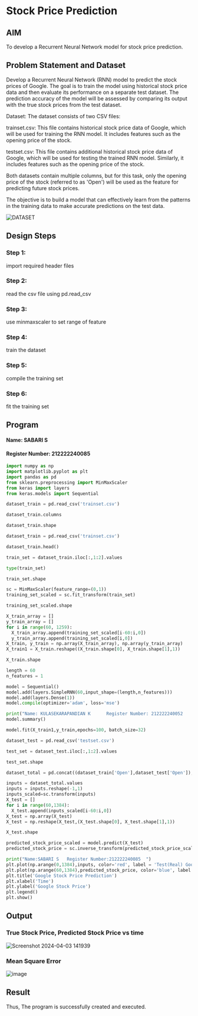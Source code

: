 # Stock Price Prediction

## AIM

To develop a Recurrent Neural Network model for stock price prediction.

## Problem Statement and Dataset
Develop a Recurrent Neural Network (RNN) model to predict the stock prices of Google. The goal is to train the model using historical stock price data and then evaluate its performance on a separate test dataset. The prediction accuracy of the model will be assessed by comparing its output with the true stock prices from the test dataset.

Dataset: The dataset consists of two CSV files:

trainset.csv: This file contains historical stock price data of Google, which will be used for training the RNN model. It includes features such as the opening price of the stock.

testset.csv: This file contains additional historical stock price data of Google, which will be used for testing the trained RNN model. Similarly, it includes features such as the opening price of the stock.

Both datasets contain multiple columns, but for this task, only the opening price of the stock (referred to as 'Open') will be used as the feature for predicting future stock prices.

The objective is to build a model that can effectively learn from the patterns in the training data to make accurate predictions on the test data.

![DATASET](/dataset.png)

## Design Steps

### Step 1:
import required header files


### Step 2:
read the csv file using pd.read_csv


### Step 3:
use minmaxscaler to set range of feature



### Step 4:
train the dataset



### Step 5:
compile the training set



### Step 6:
fit the training set






## Program

#### Name: SABARI S
#### Register Number: 212222240085

```python
import numpy as np
import matplotlib.pyplot as plt
import pandas as pd
from sklearn.preprocessing import MinMaxScaler
from keras import layers
from keras.models import Sequential

dataset_train = pd.read_csv('trainset.csv')

dataset_train.columns

dataset_train.shape

dataset_train = pd.read_csv('trainset.csv')

dataset_train.head()

train_set = dataset_train.iloc[:,1:2].values

type(train_set)

train_set.shape

sc = MinMaxScaler(feature_range=(0,1))
training_set_scaled = sc.fit_transform(train_set)

training_set_scaled.shape

X_train_array = []
y_train_array = []
for i in range(60, 1259):
  X_train_array.append(training_set_scaled[i-60:i,0])
  y_train_array.append(training_set_scaled[i,0])
X_train, y_train = np.array(X_train_array), np.array(y_train_array)
X_train1 = X_train.reshape((X_train.shape[0], X_train.shape[1],1))

X_train.shape

length = 60
n_features = 1

model = Sequential()
model.add(layers.SimpleRNN(60,input_shape=(length,n_features)))
model.add(layers.Dense(1))
model.compile(optimizer='adam', loss='mse')

print("Name: KULASEKARAPANDIAN K      Register Number: 212222240052          ")
model.summary()

model.fit(X_train1,y_train,epochs=100, batch_size=32)

dataset_test = pd.read_csv('testset.csv')

test_set = dataset_test.iloc[:,1:2].values

test_set.shape

dataset_total = pd.concat((dataset_train['Open'],dataset_test['Open']),axis=0)

inputs = dataset_total.values
inputs = inputs.reshape(-1,1)
inputs_scaled=sc.transform(inputs)
X_test = []
for i in range(60,1384):
  X_test.append(inputs_scaled[i-60:i,0])
X_test = np.array(X_test)
X_test = np.reshape(X_test,(X_test.shape[0], X_test.shape[1],1))

X_test.shape

predicted_stock_price_scaled = model.predict(X_test)
predicted_stock_price = sc.inverse_transform(predicted_stock_price_scaled)

print("Name:SABARI S   Register Number:212222240085  ")
plt.plot(np.arange(0,1384),inputs, color='red', label = 'Test(Real) Google stock price')
plt.plot(np.arange(60,1384),predicted_stock_price, color='blue', label = 'Predicted Google stock price')
plt.title('Google Stock Price Prediction')
plt.xlabel('Time')
plt.ylabel('Google Stock Price')
plt.legend()
plt.show()
```

## Output

### True Stock Price, Predicted Stock Price vs time
![Screenshot 2024-04-03 141939](https://github.com/SABARI005/rnn-stock-price-prediction/assets/118660461/07a9e7c4-c320-4dfc-8072-268fce48b9fd)



### Mean Square Error
![image](https://github.com/SABARI005/rnn-stock-price-prediction/assets/118660461/48abc714-9ec5-4252-a37b-197067023b83)


## Result
Thus, The program is successfully created and executed.

